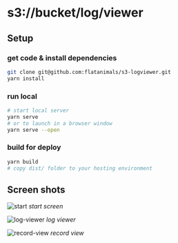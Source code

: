 # s3://bucket/log/viewer


## Setup

### get code & install dependencies 
```bash
git clone git@github.com:flatanimals/s3-logviewer.git
yarn install
```

### run local
```bash
# start local server
yarn serve
# or to launch in a browser window
yarn serve --open
```

### build for deploy
```bash
yarn build
# copy dist/ folder to your hosting environment
```
## Screen shots

![start](https://user-images.githubusercontent.com/1150967/74251536-47c5e100-4cba-11ea-94b0-9635f48d1159.png)
*start screen*

![log-viewer](https://user-images.githubusercontent.com/1150967/74251537-485e7780-4cba-11ea-80fa-b0d8cc498932.png)
*log viewer*

![record-view](https://user-images.githubusercontent.com/1150967/74251538-485e7780-4cba-11ea-9ed5-5340114dbe04.png)
*record view*
